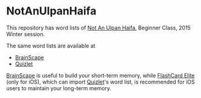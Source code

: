 NotAnUlpanHaifa
===============

This repository has word lists of [Not An Ulpan Haifa](https://www.facebook.com/notanulpanhaifa), Beginner Class, 2015 Winter session.

The same word lists are available at
 * [BrainScape](https://www.brainscape.com/packs/5281616/invitation?referrer=1227464)
 * [Quizlet](http://quizlet.com/sho_iwamoto/folders/not-an-ulpan-haifa)

[BrainScape](https://www.brainscape.com/) is useful to build your short-term memory, while [FlashCard Elite](http://www.flashcardelite.com/) (only for iOS), which can import [Quizlet](http://quizlet.com)'s word list, is recommended for iOS users to maintain your long-term memory.


